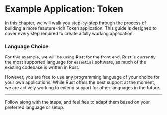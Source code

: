 # Example Application: Token

In this chapter, we will walk you step-by-step through the process of building a more feauture-rich Token application. This guide is designed to cover every step required to create a fully working application.

### Language Choice

For this example, we will be using **Rust** for the front end. Rust is currently the most supported language for `essential` software, as much of the existing codebase is written in Rust.

However, you are free to use any programming language of your choice for your own applications. While Rust offers the best support at the moment, we are actively working to extend support for other languages in the future.

---

Follow along with the steps, and feel free to adapt them based on your preferred language or setup.